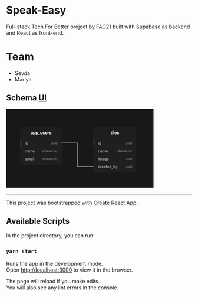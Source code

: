 # Speak-Easy

Full-stack Tech For Better project by FAC21 built with Supabase as backend and React as front-end.

# Team

- Sevda
- Mariya

## Schema [UI](./src/assets/Schema.png)

<img src="./src/assets/Schema.png" width="400px" >

--- 

This project was bootstrapped with [Create React App](https://github.com/facebook/create-react-app).

## Available Scripts

In the project directory, you can run:

### `yarn start`

Runs the app in the development mode.\
Open [http://localhost:3000](http://localhost:3000) to view it in the browser.

The page will reload if you make edits.\
You will also see any lint errors in the console.


